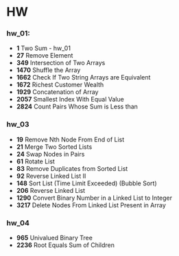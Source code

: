 # HW

### hw_01:
* **1** Two Sum - hw_01
* **27** Remove Element
* **349** Intersection of Two Arrays
* **1470** Shuffle the Array
* **1662**  Check If Two String Arrays are Equivalent
* **1672** Richest Customer Wealth
* **1929** Concatenation of Array
* **2057** Smallest Index With Equal Value
* **2824** Count Pairs Whose Sum is Less than 
### hw_03
* **19** Remove Nth Node From End of List
* **21** Merge Two Sorted Lists
* **24** Swap Nodes in Pairs
* **61** Rotate List
* **83** Remove Duplicates from Sorted List
* **92** Reverse Linked List II
* **148** Sort List (Time Limit Exceeded) (Bubble Sort)
* **206** Reverse Linked List
* **1290** Convert Binary Number in a Linked List to Integer
* **3217** Delete Nodes From Linked List Present in Array
### hw_04
* **965** Univalued Binary Tree
* **2236** Root Equals Sum of Children

